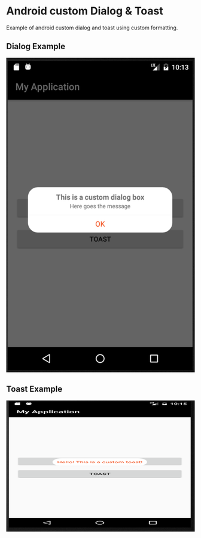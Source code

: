 # Android custom Dialog & Toast

Example of android custom dialog and toast using custom formatting.


## Dialog Example
<img src='https://github.com/bskapital/customDialogToast/blob/master/app/src/main/res/drawable/dialog.png' />


## Toast Example
<img src='https://github.com/bskapital/customDialogToast/blob/master/app/src/main/res/drawable/toast.png' width='600' height='350' />

